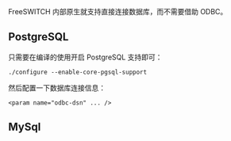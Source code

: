 FreeSWITCH  内部原生就支持直接连接数据库，而不需要借助 ODBC。

## PostgreSQL

只需要在编译的使用开启 PostgreSQL 支持即可：

```
./configure --enable-core-pgsql-support
```

然后配置一下数据库连接信息：

```
<param name="odbc-dsn" ... />
```

## MySql
